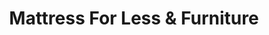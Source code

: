 ---
title: "Mattress For Less & Furniture"
url: /racine/mattress-for-less-und-furniture/
shop: Möbel
---